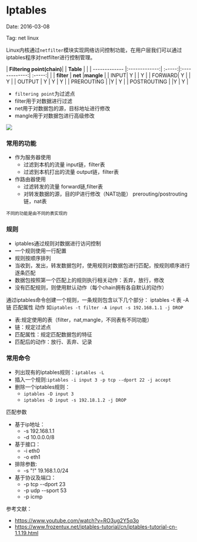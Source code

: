 # Iptables

Date: 2016-03-08

Tag: net linux

Linux内核通过`netfilter`模块实现网络访问控制功能，在用户层我们可以通过iptables程序对netfilter进行控制管理。

| **Filtering point(chain)**| | **Table** |  |
| ------------- |:-------------:| :-----:|:-------------:| :-----:|
| | **filter** |  **net**  |**mangle** |
| INPUT| Y |   | Y |
| FORWARD| Y |   | Y |
| OUTPUT | Y | Y | Y |
| PREROUTING |  |Y | Y |
| POSTROUTING |  |Y | Y |



* `filtering point`为过滤点
*  filter用于对数据进行过滤
*  net用于对数据包的源，目标地址进行修改
*  mangle用于对数据包进行高级修改


![](http://ww1.sinaimg.cn/mw1024/4a3f01ffjw1f1pehipkqbj20d209jq3g.jpg)

### 常用的功能
* 作为服务器使用
  * 过滤到本机的流量  input链，filter表
  * 过滤到本机打出的流量  output链，filter表
* 作路由器使用
  * 过滤转发的流量  forward链,filter表
  * 对转发数据的源，目的IP进行修改（NAT功能） prerouting/postrouting链，nat表

`不同的功能是由不同的表实现的`

### 规则

* iptables通过规则对数据进行访问控制
* 一个规则使用一行配置
* 规则按顺序排列
* 当收到，发出，转发数据包时，使用规则对数据包进行匹配，按规则顺序进行逐条匹配
* 数据包按照第一个匹配上的规则执行相关动作：丢弃，放行，修改
* 没有匹配规则，则使用默认动作（每个chain拥有各自默认的动作）

通过iptables命令创建一个规则，一条规则包含以下几个部分：
iptables -t 表 -A 链  匹配属性  动作
如`iptables -t filter -A input -s 192.168.1.1 -j DROP`
* 表:规定使用的表（filter，nat,mangle，不同表有不同功能）
* 链：规定过滤点
* 匹配属性：规定匹配数据包的特征
* 匹配后的动作：放行、丢弃、记录

### 常用命令

* 列出现有的iptables规则：`iptables -L`
* 插入一个规则:`iptables -i input 3 -p tcp --dport 22 -j accept`
* 删除一个iptables规则：
  * `iptables -D input 3`
  * `iptables -D input -s 192.18.1.2 -j DROP`

匹配参数
* 基于ip地址：
  * -s 192.168.1.1
  * -d 10.0.0.0/8
* 基于接口：
  * -i eth0
  * -o eth1
* 排除参数:
  * -s "!" 19.168.1.0/24
* 基于协议及端口：
  * -p tcp --dport 23
  * -p udp --sport 53
  * -p icmp
  
参考文献：
* https://www.youtube.com/watch?v=RO3ug2Y5q3o 
* https://www.frozentux.net/iptables-tutorial/cn/iptables-tutorial-cn-1.1.19.html